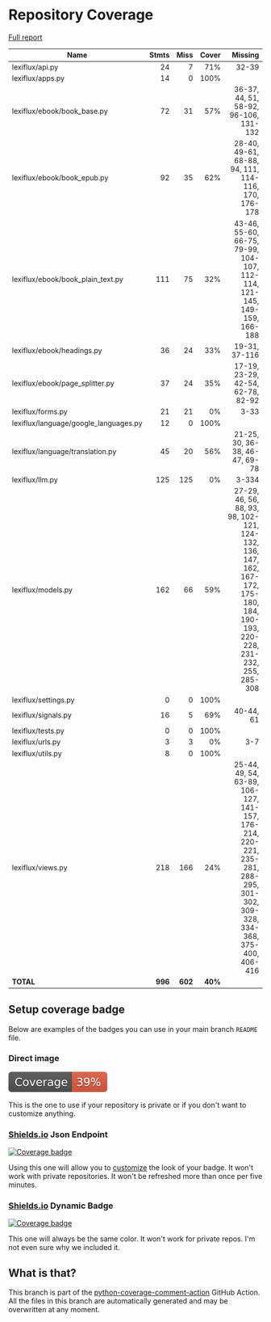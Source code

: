 # Repository Coverage

[Full report](https://htmlpreview.github.io/?https://github.com/andgineer/lexiflux/blob/python-coverage-comment-action-data/htmlcov/index.html)

| Name                                   |    Stmts |     Miss |   Cover |   Missing |
|--------------------------------------- | -------: | -------: | ------: | --------: |
| lexiflux/api.py                        |       24 |        7 |     71% |     32-39 |
| lexiflux/apps.py                       |       14 |        0 |    100% |           |
| lexiflux/ebook/book\_base.py           |       72 |       31 |     57% |36-37, 44, 51, 58-92, 96-106, 131-132 |
| lexiflux/ebook/book\_epub.py           |       92 |       35 |     62% |28-40, 49-61, 68-88, 94, 111, 114-116, 170, 176-178 |
| lexiflux/ebook/book\_plain\_text.py    |      111 |       75 |     32% |43-46, 55-60, 66-75, 79-99, 104-107, 112-114, 121-145, 149-159, 166-188 |
| lexiflux/ebook/headings.py             |       36 |       24 |     33% |19-31, 37-116 |
| lexiflux/ebook/page\_splitter.py       |       37 |       24 |     35% |17-19, 23-29, 42-54, 62-78, 82-92 |
| lexiflux/forms.py                      |       21 |       21 |      0% |      3-33 |
| lexiflux/language/google\_languages.py |       12 |        0 |    100% |           |
| lexiflux/language/translation.py       |       45 |       20 |     56% |21-25, 30, 36-38, 46-47, 69-78 |
| lexiflux/llm.py                        |      125 |      125 |      0% |     3-334 |
| lexiflux/models.py                     |      162 |       66 |     59% |27-29, 46, 56, 88, 93, 98, 102-121, 124-132, 136, 147, 162, 167-172, 175-180, 184, 190-193, 220-228, 231-232, 255, 285-308 |
| lexiflux/settings.py                   |        0 |        0 |    100% |           |
| lexiflux/signals.py                    |       16 |        5 |     69% | 40-44, 61 |
| lexiflux/tests.py                      |        0 |        0 |    100% |           |
| lexiflux/urls.py                       |        3 |        3 |      0% |       3-7 |
| lexiflux/utils.py                      |        8 |        0 |    100% |           |
| lexiflux/views.py                      |      218 |      166 |     24% |25-44, 49, 54, 63-89, 106-127, 141-157, 176-214, 220-221, 235-281, 288-295, 301-302, 309-328, 334-368, 375-400, 406-416 |
|                              **TOTAL** |  **996** |  **602** | **40%** |           |


## Setup coverage badge

Below are examples of the badges you can use in your main branch `README` file.

### Direct image

[![Coverage badge](https://raw.githubusercontent.com/andgineer/lexiflux/python-coverage-comment-action-data/badge.svg)](https://htmlpreview.github.io/?https://github.com/andgineer/lexiflux/blob/python-coverage-comment-action-data/htmlcov/index.html)

This is the one to use if your repository is private or if you don't want to customize anything.

### [Shields.io](https://shields.io) Json Endpoint

[![Coverage badge](https://img.shields.io/endpoint?url=https://raw.githubusercontent.com/andgineer/lexiflux/python-coverage-comment-action-data/endpoint.json)](https://htmlpreview.github.io/?https://github.com/andgineer/lexiflux/blob/python-coverage-comment-action-data/htmlcov/index.html)

Using this one will allow you to [customize](https://shields.io/endpoint) the look of your badge.
It won't work with private repositories. It won't be refreshed more than once per five minutes.

### [Shields.io](https://shields.io) Dynamic Badge

[![Coverage badge](https://img.shields.io/badge/dynamic/json?color=brightgreen&label=coverage&query=%24.message&url=https%3A%2F%2Fraw.githubusercontent.com%2Fandgineer%2Flexiflux%2Fpython-coverage-comment-action-data%2Fendpoint.json)](https://htmlpreview.github.io/?https://github.com/andgineer/lexiflux/blob/python-coverage-comment-action-data/htmlcov/index.html)

This one will always be the same color. It won't work for private repos. I'm not even sure why we included it.

## What is that?

This branch is part of the
[python-coverage-comment-action](https://github.com/marketplace/actions/python-coverage-comment)
GitHub Action. All the files in this branch are automatically generated and may be
overwritten at any moment.